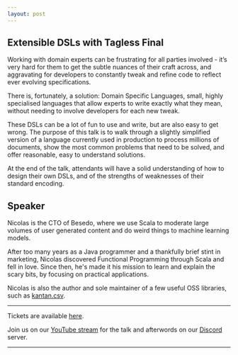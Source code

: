 ```yaml
---
layout: post
---
```


## Extensible DSLs with Tagless Final

Working with domain experts can be frustrating for all parties involved - it’s very hard for them to get the subtle nuances of their craft across, and aggravating for developers to constantly tweak and refine code to reflect ever evolving specifications.

There is, fortunately, a solution: Domain Specific Languages, small, highly specialised languages that allow experts to write exactly what they mean, without needing to involve developers for each new tweak.

These DSLs can be a lot of fun to use and write, but are also easy to get wrong. The purpose of this talk is to walk through a slightly simplified version of a language currently used in production to process millions of documents, show the most common problems that need to be solved, and offer reasonable, easy to understand solutions.

At the end of the talk, attendants will have a solid understanding of how to design their own DSLs, and of the strengths of weaknesses of their standard encoding.

## Speaker

Nicolas is the CTO of Besedo, where we use Scala to moderate large volumes of user generated content and do weird things to machine learning models.

After too many years as a Java programmer and a thankfully brief stint in marketing, Nicolas discovered Functional Programming through Scala and fell in love. Since then, he's made it his mission to learn and explain the scary bits, by focusing on practical applications.

Nicolas is also the author and sole maintainer of a few useful OSS libraries, such as [kantan.csv][Kantan].

---

Tickets are available [here][EventBrite].

Join us on our [YouTube stream][Livestream] for the talk and afterwords on our [Discord][Discord] server.

---

[Livestream]: https://www.youtube.com/watch?v=LWNXsKuDJxw
[Discord]: https://discord.gg/JExyX9V
[EventBrite]:  https://www.eventbrite.co.uk/e/extensible-dsls-with-tagless-final-tickets-241203294547
[Kantan]: https://nrinaudo.github.io/kantan.csv/